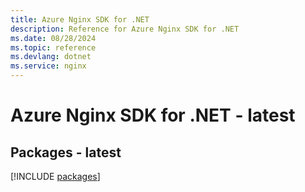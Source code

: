```yaml
---
title: Azure Nginx SDK for .NET
description: Reference for Azure Nginx SDK for .NET
ms.date: 08/28/2024
ms.topic: reference
ms.devlang: dotnet
ms.service: nginx
---
```

# Azure Nginx SDK for .NET - latest
## Packages - latest
[!INCLUDE [packages](nginx-index.md)]